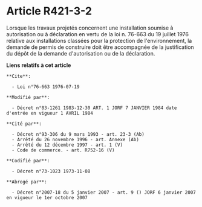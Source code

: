 # Article R421-3-2

Lorsque les travaux projetés concernent une installation soumise à autorisation ou à déclaration en vertu de la loi n. 76-663
du 19 juillet 1976 relative aux installations classées pour la protection de l'environnement, la demande de permis de
construire doit être accompagnée de la justification du dépôt de la demande d'autorisation ou de la déclaration.

**Liens relatifs à cet article**

	**Cite**:

	  - Loi n°76-663 1976-07-19

	**Modifié par**:

	  - Décret n°83-1261 1983-12-30 ART. 1 JORF 7 JANVIER 1984 date d'entrée en vigueur 1 AVRIL 1984

	**Cité par**:

	  - Décret n°93-306 du 9 mars 1993 - art. 23-3 (Ab)
	  - Arrêté du 26 novembre 1996 - art. Annexe (Ab)
	  - Arrêté du 12 décembre 1997 - art. 1 (V)
	  - Code de commerce. - art. R752-16 (V)

	**Codifié par**:

	  - Décret n°73-1023 1973-11-08

	**Abrogé par**:

	  - Décret n°2007-18 du 5 janvier 2007 - art. 9 () JORF 6 janvier 2007 en vigueur le 1er octobre 2007
